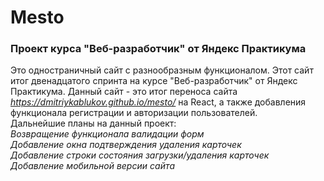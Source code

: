 # Mesto #  
### Проект курса "Веб-разработчик" от Яндекс Практикума ###  

Это одностраничный сайт с разнообразным функционалом. Этот сайт итог двенадцатого спринта на курсе "Веб-разработчик" от Яндекс Практикума. Данный сайт - это итог переноса сайта *https://dmitriykablukov.github.io/mesto/* на React, а также добавления функционала регистрации и авторизации пользователей.  
Дальнейшие планы на данный проект:  
*Возвращение функционала валидации форм*  
*Добавление окна подтверждения удаления карточек*  
*Добавление строки состояния загрузки/удаления карточек*  
*Добавление мобильной версии сайта*   
